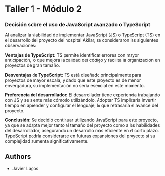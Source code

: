 
# Taller 1 - Módulo 2

### Decisión sobre el uso de JavaScript avanzado o TypeScript
Al analizar la viabilidad de implementar JavaScript (JS) o TypeScript (TS) en el desarrollo del proyecto del hospital Akilar, se consideraron las siguientes observaciones:

**Ventajas de TypeScript:**
TS permite identificar errores con mayor anticipación, lo que mejora la calidad del código y facilita la organización en proyectos de gran tamaño.

**Desventajas de TypeScript:**
TS está diseñado principalmente para proyectos de mayor escala, y dado que este proyecto es de menor envergadura, su implementación no sería esencial en este momento.

**Preferencia del desarrollador:**
El desarrollador tiene experiencia trabajando con JS y se siente más cómodo utilizándolo. Adoptar TS implicaría invertir tiempo en aprender y configurar el lenguaje, lo que retrasaría el avance del proyecto.

**Conclusión:**
Se decidió continuar utilizando JavaScript para este proyecto, ya que se adapta mejor tanto al tamaño del proyecto como a las habilidades del desarrollador, asegurando un desarrollo más eficiente en el corto plazo. TypeScript podría considerarse en futuras expansiones del proyecto si su complejidad aumenta significativamente.
## Authors

- Javier Lagos

